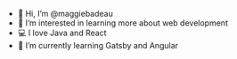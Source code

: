 - 👋 Hi, I’m @maggiebadeau
- 👀 I’m interested in learning more about web development
- 💻 I love Java and React
- 🌱 I’m currently learning Gatsby and Angular
  
<!---
maggiebadeau/maggiebadeau is a ✨ special ✨ repository because its `README.md` (this file) appears on your GitHub profile.
You can click the Preview link to take a look at your changes.
--->
